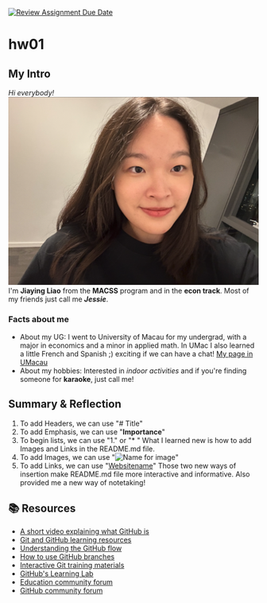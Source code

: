 [![Review Assignment Due Date](https://classroom.github.com/assets/deadline-readme-button-24ddc0f5d75046c5622901739e7c5dd533143b0c8e959d652212380cedb1ea36.svg)](https://classroom.github.com/a/bEPlIkIB)
# hw01

## My Intro
*Hi everybody!*
![My Picture](selfie.png)
I'm **Jiaying Liao** from the **MACSS** program and in the **econ track**. Most of my friends just call me ***Jessie***. 

### Facts about me
* About my UG: I went to University of Macau for my undergrad, with a major in economics and a minor in applied math. In UMac I also learned a little French and Spanish ;) exciting if we can have a chat! 
[My page in UMacau](https://econ.fss.um.edu.mo/bachelor-student-placement)
* About my hobbies: Interested in *indoor activities* and if you're finding someone for **karaoke**, just call me!

## Summary & Reflection
1. To add Headers, we can use "# Title"
2. To add Emphasis, we can use "**Importance**"
3. To begin lists, we can use "1." or "* "
What I learned new is how to add Images and Links in the README.md file.
4. To add Images, we can use "![Name for image](filenameofphoto.jpg)"
5. To add Links, we can use "[Websitename](URL)"
Those two new ways of insertion make README.md file more interactive and informative. Also provided me a new way of notetaking!


## 📚  Resources 
* [A short video explaining what GitHub is](https://www.youtube.com/watch?v=w3jLJU7DT5E&feature=youtu.be) 
* [Git and GitHub learning resources](https://docs.github.com/en/github/getting-started-with-github/git-and-github-learning-resources) 
* [Understanding the GitHub flow](https://guides.github.com/introduction/flow/)
* [How to use GitHub branches](https://www.youtube.com/watch?v=H5GJfcp3p4Q&feature=youtu.be)
* [Interactive Git training materials](https://githubtraining.github.io/training-manual/#/01_getting_ready_for_class)
* [GitHub's Learning Lab](https://lab.github.com/)
* [Education community forum](https://education.github.community/)
* [GitHub community forum](https://github.community/)
